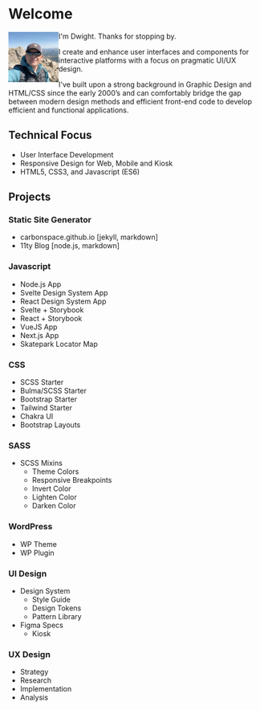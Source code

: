 # Welcome

<img src="/assets/img/dm-massive.png" alt="Dwight Lee Maskew" width="100" align="left">I'm Dwight. Thanks for stopping by. 

I create and enhance user interfaces and components for interactive platforms with a focus on pragmatic UI/UX design. 

I've built upon a strong background in Graphic Design and HTML/CSS since the early 2000’s and can comfortably bridge the gap between modern design methods and efficient front-end code to develop efficient and functional applications. 

## Technical Focus

- User Interface Development
- Responsive Design for Web, Mobile and Kiosk
- HTML5, CSS3, and Javascript (ES6)

## Projects
### Static Site Generator
- carbonspace.github.io [jekyll, markdown]
- 11ty Blog [node.js, markdown]

### Javascript
- Node.js App
- Svelte Design System App
- React Design System App
- Svelte + Storybook
- React + Storybook
- VueJS App
- Next.js App
- Skatepark Locator Map

### CSS
- SCSS Starter
- Bulma/SCSS Starter
- Bootstrap Starter
- Tailwind Starter
- Chakra UI
- Bootstrap Layouts

### SASS
- SCSS Mixins
  - Theme Colors
  - Responsive Breakpoints
  - Invert Color
  - Lighten Color
  - Darken Color

### WordPress
- WP Theme
- WP Plugin

### UI Design
- Design System
  - Style Guide
  - Design Tokens
  - Pattern Library
- Figma Specs
  - Kiosk

### UX Design
- Strategy
- Research
- Implementation
- Analysis






<!-- 
You can use the [editor on GitHub](https://github.com/carbonspace/carbonspace.github.io/edit/main/README.md) to maintain and preview the content for your website in Markdown files.

Whenever you commit to this repository, GitHub Pages will run [Jekyll](https://jekyllrb.com/) to rebuild the pages in your site, from the content in your Markdown files.

### Markdown

Markdown is a lightweight and easy-to-use syntax for styling your writing. It includes conventions for

```markdown
Syntax highlighted code block

# Header 1
## Header 2
### Header 3

- Bulleted
- List

1. Numbered
2. List

**Bold** and _Italic_ and `Code` text

[Link](url) and ![Image](src)
```

For more details see [Basic writing and formatting syntax](https://docs.github.com/en/github/writing-on-github/getting-started-with-writing-and-formatting-on-github/basic-writing-and-formatting-syntax).

### Jekyll Themes

Your Pages site will use the layout and styles from the Jekyll theme you have selected in your [repository settings](https://github.com/carbonspace/carbonspace.github.io/settings/pages). The name of this theme is saved in the Jekyll `_config.yml` configuration file.

### Support or Contact

Having trouble with Pages? Check out our [documentation](https://docs.github.com/categories/github-pages-basics/) or [contact support](https://support.github.com/contact) and we’ll help you sort it out.
-->